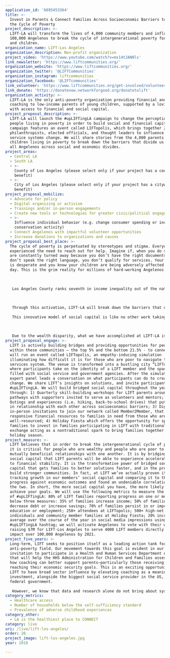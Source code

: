 ```yaml
---
application_id: '6695453364'
title: >-
  Invest in Parents & Connect Families Across Socioeconomic Barriers to Break
  the Cycle of Poverty
project_description: >-
  LIFT-LA will transform the lives of 4,000 community members and influence
  100,000 Angelenos to break the cycle of intergenerational poverty for parents
  and children.
organization_name: LIFT-Los Angeles
organization_description: Non-profit organization
project_video: 'https://www.youtube.com/watch?v=ms14tJAN0ls'
link_newsletter: 'https://www.liftcommunities.org/'
organization_website: 'https://www.liftcommunities.org/'
organization_twitter: '@LIFTCommunities'
organization_instagram: liftcommunities
organization_facebook: '@LIFTcommunities'
link_volunteer: 'https://www.liftcommunities.org/get-involved/volunteer/'
link_donate: 'https://donatenow.networkforgood.org/donatetolift'
organization_activity: >-
  LIFT-LA is the only anti-poverty organization providing financial and career
  coaching to low-income parents of young children, supported by a loving coach
  with access to financial and social capital.
project_proposal_description: >-
  LIFT-LA will launch the #upLIFTingLA campaign to change the perception of
  people living in poverty in order to build social and financial capital. The
  campaign features an event called LIFTopolis, which brings together 250
  philanthropists, elected officials, and thought leaders to influence social
  service systems change. We will share stories from the 4,000 parents and
  children living in poverty to break down the barriers that divide us and lift
  all Angelenos across social and economic divides.
project_areas:
  - Central LA
  - South LA
  - >-
    County of Los Angeles (please select only if your project has a countywide
    benefit)
  - >-
    City of Los Angeles (please select only if your project has a citywide
    benefit)
project_proposal_mobilize:
  - Advocate for policy
  - Digital organizing or activism
  - Trainings and/or in-person engagements
  - Create new tools or technologies for greater civic/political engagement
  - >-
    Influence individual behavior (e.g. change consumer spending or increase
    conservation activity)
  - Connect Angelenos with impactful volunteer opportunities
  - Increase donations to organizations and causes
project_proposal_best_place: >-
  The cycle of poverty is perpetuated by stereotypes and stigma. Everyone has
  experienced the need to reach out for help. Imagine if, when you do so, you
  are constantly turned away because you don’t have the right documents, you
  don’t speak the right language, you don’t qualify for services. Your situation
  is desperate and you know your children are being adversely affected every
  day. This is the grim reality for millions of hard-working Angelenos.
   
   
   
   Los Angeles County ranks seventh in income inequality out of the nation’s 150 largest metro regions. While Los Angeles County has the highest number of millionaire residents in the country, 21.5% of our city’s residents are living in poverty. LIFT-LA actively builds bridges and provides opportunities for people within these communities — the top 5% and the bottom 21.5% - to connect. This is an intentional and radical approach as part of our four-year strategic plan to build bridged social capital between communities, and to allow our members and supporters to be in relationships with one another. We know from experience that the power of social networks can make or break our ability to achieve goals. LIFT-LA not only shines the light on the achievements of our members, we shine the light on the value of networks, compassion and the ability that the philanthropic community has to directly affect the well-being of others. 
   
   
   
   Through this activation, LIFT-LA will break down the barriers that divide us, and show Angelenos the real faces of people living in poverty: the faces of fierce and determined parents who are working hard to create opportunities for themselves and their children. LIFT-LA offers so many ways for people from different communities to connect. Through our Member2Member (M2M) network we facilitate direct transfers of cash and resources between supporters and members in times of crisis. Through our Holiday Fiesta, LIFT-LA connects supporter and member families during the holidays to be in relationships with one another that span the course of the year. This facilitation of bridged social capital not only has direct impacts for the member and supporter families involved, it helps to change the narrative of division and separation between communities.
   
   This innovative model of social capital is like no other work taking place in Los Angeles, and it is making our city a better place to live for everyone. We are directly impacting families by reducing adverse childhood experiences and lifting up families to reach a place of self-sufficiency.
   
   
   
   Due to the wealth disparity, what we have accomplished at LIFT-LA is a microcosm of what is possible for the rest of the nation. If bridged social capital is possible in LA, it is possible anywhere and LIFT is leading the way in creating resilient communities.
project_proposal_engage: >-
  LIFT is actively building bridges and providing opportunities for people
  within these communities — the top 5% and the bottom 21.5% - to connect. We
  will run an event called LIFTopolis, an empathy-inducing simulation
  illuminating how difficult it is for those who are poor to navigate the social
  services system. The venue is transformed into a bustling city “LIFTopolis”
  where participants take on the identity of a LIFT member and the space is
  filled with social service and government agencies. After the simulation, an
  expert panel leads a conversation on what participants can do to create
  change. We share LIFT’s insights on solutions, and invite participants to join
  #upLIFTingLA. We will build bridged social capital throughout the year
  through: 1) Quarterly skill-building workshops for LIFT parents around career
  pathways with supporters invited to serve as volunteers and mentors; 2)
  Outings and experiences (i.e. hiking, back-to-school drives) that put families
  in relationship with each other across socioeconomic barriers; 3) Digital and
  in-person invitations to join our network called Member2Member, that delivers
  responsive financial resources to families in need from those who are
  well-resourced; 4) Holiday Fiesta which offers the opportunity for sponsor
  families to invest in families participating in LIFT with traditional gift
  exchange acting as a nontraditional spark to bring families together past the
  holiday season.
project_measure: >-
  LIFT believes that in order to break the intergenerational cycle of poverty,
  it is critical for people who are wealthy and people who are poor to be in
  mutually beneficial relationships with one another. It is by bridging this
  social capital that LIFT parents will be able to experience accelerated access
  to financial stability. It is the transformative power of bridged social
  capital that gets families to better solutions faster, and in the process
  build stronger communities. In fact, at LIFT we’ve actually proven it works by
  tracking growth in our members’ social capital and comparing it to their
  progress against economic outcomes and found an undeniable correlation between
  the two. In short, the more social capital you have, the more likely it is you
  achieve your goals. We will use the following metrics to measure the success
  of #upLIFTingLA: 80% of LIFT families reporting progress on one or more of the
  below three measures: 35% of families increase income; 50% of families
  decrease debt or increase savings; 70% of families persist in or improve
  education or employment; 250+ attendees at LIFTopolis; 500+ high-net worth
  individuals and community member families at Holiday Fiesta; 20% increase on
  average over the course of the year in social media impressions using
  #upLIFTingLA hashtag; we will activate Angelenos to vote with their wallets
  raising $7M for LIFT-Los Angeles to serve 4000 LIFT members directly and
  impact over 100,000 Angelenos by 2021.
project_five_years: >-
  Long-term, LIFT seeks to position itself as a leading action tank for the
  anti-poverty field. Our movement towards this goal is evident in our
  invitation to participate in a Health and Human Services Department evaluation
  that will help the HHS Administration for Children and Families assess if and
  how coaching can better support parents—particularly those receiving TANF—in
  reaching their economic security goals. This is an exciting opportunity for
  LIFT to have broad sector influence by elevating coaching as a meaningful
  investment, alongside the biggest social service provider in the US, the
  federal government. 
   
   However, we know that data and research alone do not bring about systems change. It is the voices, faces and stories of individuals and families that bring clarity and authenticity to the issues that shape our city. Through our Member2Member network, LIFT is a trust broker executing on not just successful moments of bridged social capital, but putting people in relationship with one another who would otherwise never meet. People who come from wholly different backgrounds and life experiences. Acts of generosity and connection do more than just mitigate homelessness. It allowed that member to persist in the pursuit of their long-term goals to self-sufficiency. LIFT is in the unique position of offering an effective researched-based model to combat poverty, while also offering compelling, real stories of our hard-working members and our empathetic and committed donor network. As an organization, we can demonstrate how an agency can facilitate relationships between people who are different from one another and we know that in order to move the needle on poverty, bridged social capital is integral. These stories are not just a feel-good blog post, but rather a key component to our systems change strategy in the sector. By lifting up the voices of these people, LIFT has the ability to shape culture and perception, creating compassionate, resilient communities, and making Los Angeles the best place to live.
category_metrics:
  - Healthcare access
  - Number of households below the self-sufficiency standard
  - Prevalence of adverse childhood experiences
category_other:
  - LA is the healthiest place to CONNECT
category: live
uri: /live/lift-los-angeles/
order: 20
project_image: lift-los-angeles.jpg
year: 2018

---
```

